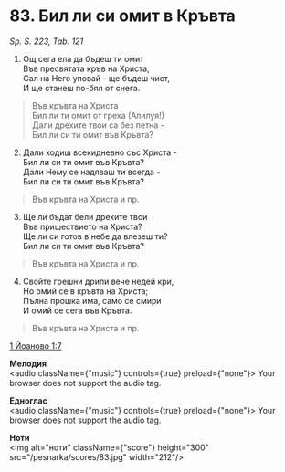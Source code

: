 # 83. Бил ли си омит в Кръвта

_Sp. S. 223, Tab. 121_

1. Ощ сега ела да бъдеш ти омит  
Във пресвятата кръв на Христа,  
Сал на Него уповай - ще бъдеш чист,  
И ще станеш по-бял от снега.  

> Във кръвта на Христа  
> Бил ли ти омит от греха (Алилуя!)  
> Дали дрехите твои са без петна -  
> Бил ли си ти омит във Кръвта?

2. Дали ходиш всекидневно със Христа -  
Бил ли си ти омит във Кръвта?  
Дали Нему се надяваш ти всегда -  
Бил ли си ти омит във Кръвта?  

> Във кръвта на Христа и пр.  

3. Ще ли бъдат бели дрехите твои  
Във пришествието на Христа?  
Ще ли си готов в небе да влезеш ти?  
Бил ли си ти омит във Кръвта?  

> Във кръвта на Христа и пр.  

4. Свойте грешни дрипи вече недей кри,  
Но омий се в кръвта на Христа;  
Пълна прошка има, само се смири  
И омий се сега във Кръвта.  

> Във кръвта на Христа и пр.

[1 Йоаново 1:7](http://biblia.bg/index.php?k=48&g=1&s=7)

**Мелодия**  
<audio className={"music"} controls={true} preload={"none"}>
    <source src="/pesnarka/mp3/83.mp3" type="audio/mpeg"/>
    Your browser does not support the audio tag.
</audio>

**Едноглас**  
<audio className={"music"} controls={true} preload={"none"}>
    <source src="/pesnarka/transp/83.mp3" type="audio/mpeg"/>
    Your browser does not support the audio tag.
</audio>

**Ноти**  
<img alt="ноти" className={"score"} height="300" src="/pesnarka/scores/83.jpg" width="212"/>
